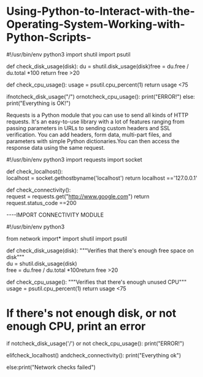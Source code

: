 # Using-Python-to-Interact-with-the-Operating-System-Working-with-Python-Scripts-

#!/usr/bin/env python3
import shutil
import psutil

def check_disk_usage(disk):
  du = shutil.disk_usage(disk)free = du.free / du.total *100
  return free >20
  
def check_cpu_usage():
  usage = psutil.cpu_percent(1)
  return usage <75
  
  
ifnotcheck_disk_usage("/") ornotcheck_cpu_usage():
  print("ERROR!")
else:
  print("Everything is OK!")
  
  
  
Requests is a Python module that you can use to send all kinds of HTTP requests. It's an easy-to-use library with a lot of features ranging from passing parameters in URLs to sending custom headers and SSL verification. You can add headers, form data, multi-part files, and parameters with simple Python dictionaries.You can then access the response data using the same request.

#!/usr/bin/env python3
import requests
import socket

def check_localhost():    
  localhost = socket.gethostbyname('localhost')
  return localhost =='127.0.0.1'

def check_connectivity():    
  request = requests.get("http://www.google.com")
  return request.status_code ==200
  
  
  
----IMPORT CONNECTIVITY MODULE

#!/usr/bin/env python3

from network import*
import shutil
import psutil

def check_disk_usage(disk):
"""Verifies that there's enough free space on disk"""    
  du = shutil.disk_usage(disk)    
  free = du.free / du.total *100return free >20

def check_cpu_usage():
  """Verifies that there's enough unused CPU"""    
  usage = psutil.cpu_percent(1)
  return usage <75
# If there's not enough disk, or not enough CPU, print an error

if notcheck_disk_usage('/') or not check_cpu_usage():
  print("ERROR!")
  
elifcheck_localhost() andcheck_connectivity():
  print("Everything ok")
  
else:print("Network checks failed")

